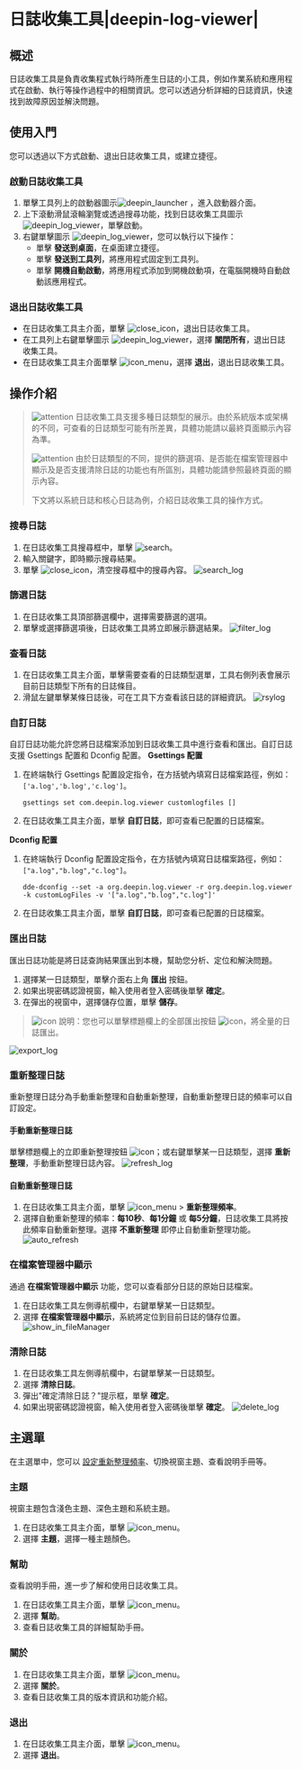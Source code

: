 # 日誌收集工具|deepin-log-viewer|

## 概述

日誌收集工具是負責收集程式執行時所產生日誌的小工具，例如作業系統和應用程式在啟動、執行等操作過程中的相關資訊。您可以透過分析詳細的日誌資訊，快速找到故障原因並解決問題。

## 使用入門

您可以透過以下方式啟動、退出日誌收集工具，或建立捷徑。

### 啟動日誌收集工具

1. 單擊工具列上的啟動器圖示![deepin_launcher](../common/deepin_launcher.svg) ，進入啟動器介面。
2. 上下滾動滑鼠滾輪瀏覽或透過搜尋功能，找到日誌收集工具圖示![deepin_log_viewer](../common/deepin_log_viewer.svg)，單擊啟動。
3. 右鍵單擊圖示 ![deepin_log_viewer](../common/deepin_log_viewer.svg)，您可以執行以下操作：
   - 單擊 **發送到桌面**，在桌面建立捷徑。
   - 單擊 **發送到工具列**，將應用程式固定到工具列。
   - 單擊 **開機自動啟動**，將應用程式添加到開機啟動項，在電腦開機時自動啟動該應用程式。

### 退出日誌收集工具

- 在日誌收集工具主介面，單擊 ![close_icon](../common/close_icon.svg)，退出日誌收集工具。
- 在工具列上右鍵單擊圖示 ![deepin_log_viewer](../common/deepin_log_viewer.svg)，選擇 **關閉所有**，退出日誌收集工具。
- 在日誌收集工具主介面單擊 ![icon_menu](../common/icon_menu.svg)，選擇 **退出**，退出日誌收集工具。

## 操作介紹

> ![attention](../common/attention.svg) 日誌收集工具支援多種日誌類型的展示。由於系統版本或架構的不同，可查看的日誌類型可能有所差異，具體功能請以最終頁面顯示內容為準。
>
> ![attention](../common/attention.svg) 由於日誌類型的不同，提供的篩選項、是否能在檔案管理器中顯示及是否支援清除日誌的功能也有所區別，具體功能請參照最終頁面的顯示內容。
>
> 下文將以系統日誌和核心日誌為例，介紹日誌收集工具的操作方式。

### 搜尋日誌

1. 在日誌收集工具搜尋框中，單擊 ![search](../common/search.svg)。
2. 輸入關鍵字，即時顯示搜尋結果。
3. 單擊 ![close_icon](../common/close_icon.svg)，清空搜尋框中的搜尋內容。
   ![search_log](fig/search_log.png)

### 篩選日誌

1. 在日誌收集工具頂部篩選欄中，選擇需要篩選的選項。
2. 單擊或選擇篩選項後，日誌收集工具將立即展示篩選結果。
   ![filter_log](fig/filter_log.png)

### 查看日誌

1. 在日誌收集工具主介面，單擊需要查看的日誌類型選單，工具右側列表會展示目前日誌類型下所有的日誌條目。
2. 滑鼠左鍵單擊某條日誌後，可在工具下方查看該日誌的詳細資訊。
   ![rsylog](fig/syslog.png)

### 自訂日誌

自訂日誌功能允許您將日誌檔案添加到日誌收集工具中進行查看和匯出。自訂日誌支援 Gsettings 配置和 Dconfig 配置。
**Gsettings 配置**

1. 在終端執行 Gsettings 配置設定指令，在方括號內填寫日誌檔案路徑，例如：`['a.log','b.log','c.log']`。

   ```shell
   gsettings set com.deepin.log.viewer customlogfiles []
   ```

2. 在日誌收集工具主介面，單擊 **自訂日誌**，即可查看已配置的日誌檔案。

**Dconfig 配置**

1. 在終端執行 Dconfig 配置設定指令，在方括號內填寫日誌檔案路徑，例如：`["a.log","b.log","c.log"]`。

   ```shell
   dde-dconfig --set -a org.deepin.log.viewer -r org.deepin.log.viewer -k customLogFiles -v '["a.log","b.log","c.log"]'
   ```

2. 在日誌收集工具主介面，單擊 **自訂日誌**，即可查看已配置的日誌檔案。

### 匯出日誌

匯出日誌功能是將日誌查詢結果匯出到本機，幫助您分析、定位和解決問題。

1. 選擇某一日誌類型，單擊介面右上角 **匯出** 按鈕。
2. 如果出現密碼認證視窗，輸入使用者登入密碼後單擊 **確定**。
3. 在彈出的視窗中，選擇儲存位置，單擊 **儲存**。

> ![icon](../common/notes.svg) 說明：您也可以單擊標題欄上的全部匯出按鈕 ![icon](../common/export.svg)，將全量的日誌匯出。

![export_log](fig/export_log.png)

### 重新整理日誌

重新整理日誌分為手動重新整理和自動重新整理，自動重新整理日誌的頻率可以自訂設定。

#### 手動重新整理日誌

單擊標題欄上的立即重新整理按鈕 ![icon](../common/refresh.svg)；或右鍵單擊某一日誌類型，選擇 **重新整理**，手動重新整理日誌內容。
![refresh_log](fig/refresh_log.png)

#### 自動重新整理日誌

1. 在日誌收集工具主介面，單擊 ![icon_menu](../common/icon_menu.svg) > **重新整理頻率**。
2. 選擇自動重新整理的頻率：**每10秒**、**每1分鐘** 或 **每5分鐘**，日誌收集工具將按此頻率自動重新整理。選擇 **不重新整理** 即停止自動重新整理功能。
   ![auto_refresh](fig/auto_refresh.png)

### 在檔案管理器中顯示

通過 **在檔案管理器中顯示** 功能，您可以查看部分日誌的原始日誌檔案。

1. 在日誌收集工具左側導航欄中，右鍵單擊某一日誌類型。
2. 選擇 **在檔案管理器中顯示**，系統將定位到目前日誌的儲存位置。
   ![show_in_fileManager](fig/show_in_fileManager.png)

### 清除日誌

1. 在日誌收集工具左側導航欄中，右鍵單擊某一日誌類型。
2. 選擇 **清除日誌**。
3. 彈出"確定清除日誌？"提示框，單擊 **確定**。
4. 如果出現密碼認證視窗，輸入使用者登入密碼後單擊 **確定**。
   ![delete_log](fig/delete_log.png)

## 主選單

在主選單中，您可以 [設定重新整理頻率](#自動重新整理日誌)、切換視窗主題、查看說明手冊等。

### 主題

視窗主題包含淺色主題、深色主題和系統主題。

1. 在日誌收集工具主介面，單擊 ![icon_menu](../common/icon_menu.svg)。
2. 選擇 **主題**，選擇一種主題顏色。

### 幫助

查看說明手冊，進一步了解和使用日誌收集工具。

1. 在日誌收集工具主介面，單擊 ![icon_menu](../common/icon_menu.svg)。
2. 選擇 **幫助**。
3. 查看日誌收集工具的詳細幫助手冊。

### 關於

1. 在日誌收集工具主介面，單擊 ![icon_menu](../common/icon_menu.svg)。
2. 選擇 **關於**。
3. 查看日誌收集工具的版本資訊和功能介紹。

### 退出

1. 在日誌收集工具主介面，單擊 ![icon_menu](../common/icon_menu.svg)。
2. 選擇 **退出**。
